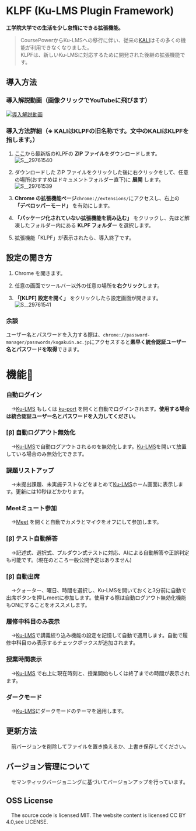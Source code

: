 # KLPF (Ku-LMS Plugin Framework)
**工学院大学での生活を少し怠惰にできる拡張機能。**
> CoursePowerからKu-LMSへの移行に伴い、従来の[KALI](https://github.com/SAYUTIM/KALI)はその多くの機能が利用できなくなりました。<br>
> KLPFは、新しいKu-LMSに対応するために開発された後継の拡張機能です。

## 導入方法
### 導入解説動画（画像クリックでYouTubeに飛びます）
[![導入解説動画](https://github.com/user-attachments/assets/2e8c6500-c3da-4e09-aded-d822223914c7)](https://www.youtube.com/watch?v=7dgIjZRtspg)

### 導入方法詳細（※ KALIはKLPFの旧名称です。文中のKALIはKLPFを指します。）
1. [ここ](https://github.com/SAYUTIM/KLPF/releases)から最新版のKLPFの **ZIP ファイル**をダウンロードします。<br>![S__29761540](https://github.com/user-attachments/assets/bd6f8efe-7f80-451e-af78-fc70d32fcb20)

2. ダウンロードした ZIP ファイルをクリックした後に右クリックをして、任意の場所(おすすめはドキュメントフォルダー直下)に **展開** します。<br>![S__29761539](https://github.com/user-attachments/assets/3e3b8aa4-d7cb-41c7-9367-a61d96fd77f4)

3. **Chrome の拡張機能ページ**`chrome://extensions/`にアクセスし、右上の **「デベロッパーモード」** を有効にします。

4. **「パッケージ化されていない拡張機能を読み込む」** をクリックし、先ほど解凍したフォルダー内にある **KLPF フォルダー** を選択します。

5. 拡張機能「KLPF」が表示されたら、導入終了です。

## 設定の開き方

1. Chrome を開きます。

2. 任意の画面でツールバー以外の任意の場所を**右クリック**します。

3. **「[KLPF] 設定を開く」** をクリックしたら設定画面が開きます。<br>![S__29761541](https://github.com/user-attachments/assets/36d90e8f-6309-4a85-9678-812769d2696e)

### 余談

ユーザー名とパスワードを入力する際は、`chrome://password-manager/passwords/kogakuin.ac.jp`にアクセスすると**素早く統合認証ユーザー名とパスワードを取得**できます。


# 機能🎉

### 自動ログイン
　→[Ku-LMS](https://study.ns.kogakuin.ac.jp) もしくは [ku-port](https://ku-port.sc.kogakuin.ac.jp) を開くと自動でログインされます。**使用する場合は統合認証ユーザー名とパスワードを入力してください。**

### [β] 自動ログアウト無効化
　→[Ku-LMS](https://study.ns.kogakuin.ac.jp)で自動ログアウトされるのを無効化します。[Ku-LMS](https://study.ns.kogakuin.ac.jp)を開いて放置している場合のみ無効化できます。

### 課題リストアップ
　→未提出課題、未実施テストなどをまとめて[Ku-LMS](https://study.ns.kogakuin.ac.jp)ホーム画面に表示します。更新には10秒ほどかかります。

### Meetミュート参加
　→[Meet](https://meet.google.com/) を開くと自動でカメラとマイクをオフにして参加します。

### [β] テスト自動解答
　→記述式、選択式、プルダウン式テストに対応、AIによる自動解答や正誤判定も可能です。(現在のところ一般公開予定はありません)

### [β] 自動出席
　→クォーター、曜日、時間を選択し、Ku-LMSを開いておくと3分前に自動で出席ボタンを押しmeetに参加します。使用する際は自動ログアウト無効化機能もONにすることをオススメします。

### 履修中科目のみ表示
　→[Ku-LMS](https://study.ns.kogakuin.ac.jp)で講義絞り込み機能の設定を記憶して自動で適用します。自動で履修中科目のみ表示するチェックボックスが追加されます。

### 授業時間表示
　→[Ku-LMS](https://study.ns.kogakuin.ac.jp) で右上に現在時刻と、授業開始もしくは終了までの時間が表示されます。

### ダークモード
　→[Ku-LMS](https://study.ns.kogakuin.ac.jp)にダークモードのテーマを適用します。

## 更新方法
　前バージョンを削除してファイルを置き換えるか、上書き保存してください。

## バージョン管理について
　セマンティックバージョニングに基づいてバージョンアップを行っています。

## OSS License
　The source code is licensed MIT. The website content is licensed CC BY 4.0,see LICENSE.
